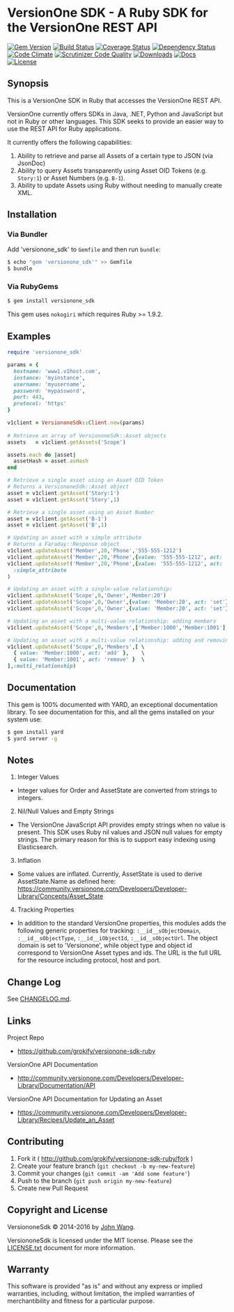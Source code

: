 VersionOne SDK - A Ruby SDK for the VersionOne REST API
=======================================================

[![Gem Version][gem-version-svg]][gem-version-link]
[![Build Status][build-status-svg]][build-status-link]
[![Coverage Status][coverage-status-svg]][coverage-status-link]
[![Dependency Status][dependency-status-svg]][dependency-status-link]
[![Code Climate][codeclimate-status-svg]][codeclimate-status-link]
[![Scrutinizer Code Quality][scrutinizer-status-svg]][scrutinizer-status-link]
[![Downloads][downloads-svg]][downloads-link]
[![Docs][docs-rubydoc-svg]][docs-rubydoc-link]
[![License][license-svg]][license-link]

## Synopsis

This is a VersionOne SDK in Ruby that accesses the VersionOne REST API.

VersionOne currently offers SDKs in Java, .NET, Python and JavaScript but not in Ruby or other languages. This SDK seeks to provide an easier way to use the REST API for Ruby applications.

It currently offers the following capabilities:

1. Ability to retrieve and parse all Assets of a certain type to JSON (via JsonDoc)
2. Ability to query Assets transparently using Asset OID Tokens (e.g. `Story:1`) or Asset Numbers (e.g. `B-1`).
3. Ability to update Assets using Ruby without needing to manually create XML.

## Installation

### Via Bundler

Add 'versionone_sdk' to `Gemfile` and then run `bundle`:

```sh
$ echo "gem 'versionone_sdk'" >> Gemfile
$ bundle
```

### Via RubyGems

```sh
$ gem install versionone_sdk
```

This gem uses `nokogiri` which requires Ruby >= 1.9.2.

## Examples

```ruby
require 'versionone_sdk'

params = {
  hostname: 'www1.v1host.com',
  instance: 'myinstance',
  username: 'myusername',
  password: 'mypassword',
  port: 443,
  protocol: 'https'
}

v1client = VersiononeSdk::Client.new(params)
    
# Retrieve an array of VersiononeSdk::Asset objects
assets   = v1client.getAssets('Scope')

assets.each do |asset|
  assetHash = asset.asHash
end

# Retrieve a single asset using an Asset OID Token
# Returns a VersiononeSdk::Asset object
asset = v1client.getAsset('Story:1')
asset = v1client.getAsset('Story',1)

# Retrieve a single asset using an Asset Number
asset = v1client.getAsset('B-1')
asset = v1client.getAsset('B',1)

# Updating an asset with a simple attribute
# Returns a Faraday::Response object
v1client.updateAsset('Member',20,'Phone','555-555-1212')
v1client.updateAsset('Member',20,'Phone',{value: '555-555-1212', act: 'set'})
v1client.updateAsset('Member',20,'Phone',{value: '555-555-1212', act: 'set'},\
  :simple_attribute
)

# Updating an asset with a single-value relationship:
v1client.updateAsset('Scope',0,'Owner','Member:20')
v1client.updateAsset('Scope',0,'Owner',{value: 'Member:20', act: 'set'})
v1client.updateAsset('Scope',0,'Owner',{value: 'Member:20', act: 'set'},:single_relationship)

# Updating an asset with a multi-value relationship: adding members
v1client.updateAsset('Scope',0,'Members',['Member:1000','Member:1001'],:multi_relationship)

# Updating an asset with a multi-value relationship: adding and removing members
v1client.updateAsset('Scope',0,'Members',[ \
  { value: 'Member:1000', act: 'add' },    \
  { value: 'Member:1001', act: 'remove' }  \
],:multi_relationship)
```

## Documentation

This gem is 100% documented with YARD, an exceptional documentation library. To see documentation for this, and all the gems installed on your system use:

```bash
$ gem install yard
$ yard server -g
```

## Notes

1. Integer Values
 - Integer values for Order and AssetState are converted from strings to integers.
2. Nil/Null Values and Empty Strings
 - The VersionOne JavaScript API provides empty strings when no value is present. This SDK uses Ruby nil values and JSON null values for empty strings. The primary reason for this is to support easy indexing using Elasticsearch.
3. Inflation
 - Some values are inflated. Currently, AssetState is used to derive AssetState.Name as defined here: https://community.versionone.com/Developers/Developer-Library/Concepts/Asset_State
4. Tracking Properties
 - In addition to the standard VersionOne properties, this modules adds the following generic properties for tracking: `:__id__sObjectDomain`, `:__id__sObjectType`, `:__id__iObjectId`, `:__id__sObjectUrl`. The object domain is set to 'Versionone', while object type and object id correspond to VersionOne Asset types and ids. The URL is the full URL for the resource including protocol, host and port.

## Change Log

See [CHANGELOG.md](CHANGELOG.md).

## Links

Project Repo

* https://github.com/grokify/versionone-sdk-ruby

VersionOne API Documentation

* http://community.versionone.com/Developers/Developer-Library/Documentation/API

VersionOne API Documentation for Updating an Asset

* https://community.versionone.com/Developers/Developer-Library/Recipes/Update_an_Asset

## Contributing

1. Fork it ( http://github.com/grokify/versionone-sdk-ruby/fork )
2. Create your feature branch (`git checkout -b my-new-feature`)
3. Commit your changes (`git commit -am 'Add some feature'`)
4. Push to the branch (`git push origin my-new-feature`)
5. Create new Pull Request

## Copyright and License

VersiononeSdk &copy; 2014-2016 by [John Wang](mailto:johncwang@gmail.com).

VersiononeSdk is licensed under the MIT license. Please see the [LICENSE.txt](LICENSE.txt) document for more information.

## Warranty

This software is provided "as is" and without any express or implied warranties, including, without limitation, the implied warranties of merchantibility and fitness for a particular purpose.

 [gem-version-svg]: https://badge.fury.io/rb/versionone_sdk.svg
 [gem-version-link]: http://badge.fury.io/rb/versionone_sdk
 [build-status-svg]: https://api.travis-ci.org/grokify/versionone-sdk-ruby.svg?branch=master
 [build-status-link]: https://travis-ci.org/grokify/versionone-sdk-ruby
 [coverage-status-svg]: https://coveralls.io/repos/grokify/versionone-sdk-ruby/badge.svg?branch=master
 [coverage-status-link]: https://coveralls.io/r/grokify/versionone-sdk-ruby?branch=master
 [dependency-status-svg]: https://gemnasium.com/grokify/versionone-sdk-ruby.svg
 [dependency-status-link]: https://gemnasium.com/grokify/versionone-sdk-ruby
 [codeclimate-status-svg]: https://codeclimate.com/github/grokify/versionone-sdk-ruby/badges/gpa.svg
 [codeclimate-status-link]: https://codeclimate.com/github/grokify/versionone-sdk-ruby
 [scrutinizer-status-svg]: https://scrutinizer-ci.com/g/grokify/versionone-sdk-ruby/badges/quality-score.png?b=master
 [scrutinizer-status-link]: https://scrutinizer-ci.com/g/grokify/versionone-sdk-ruby/?branch=master
 [downloads-svg]: http://ruby-gem-downloads-badge.herokuapp.com/versionone_sdk
 [downloads-link]: https://rubygems.org/gems/versionone_sdk
 [docs-rubydoc-svg]: https://img.shields.io/badge/docs-rubydoc-blue.svg
 [docs-rubydoc-link]: http://www.rubydoc.info/gems/versionone_sdk/
 [license-svg]: https://img.shields.io/badge/license-MIT-blue.svg
 [license-link]: https://github.com/grokify/versionone-sdk-ruby/blob/master/LICENSE.txt
